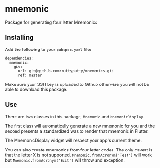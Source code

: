 # mnemonic

Package for generating four letter Mnemonics

## Installing

Add the following to your `pubspec.yaml` file:

    dependencies:
      mnemonic:
        git:
          url: git@github.com:nuttyputty/mnemonics.git
          ref: master        

Make sure your SSH key is uploaded to Github otherwise you will not be able to download this package.

## Use

There are two classes in this package, `Mnemonic` and `MnemonicDisplay`.

The first class will automatically generate a new mnemonic for you and the second presents a standardized was to render that mnemonic in Flutter.

The MnemonicDisplay widget will respect your app's current theme.

You can also create mnemonics from four letter codes.  The only caveat is that the letter X is not supported.
`Mnemonic.fromAcronym('Test')` will work but `Mnemonic.fromAcronym('Exit')` will throw and exception.

